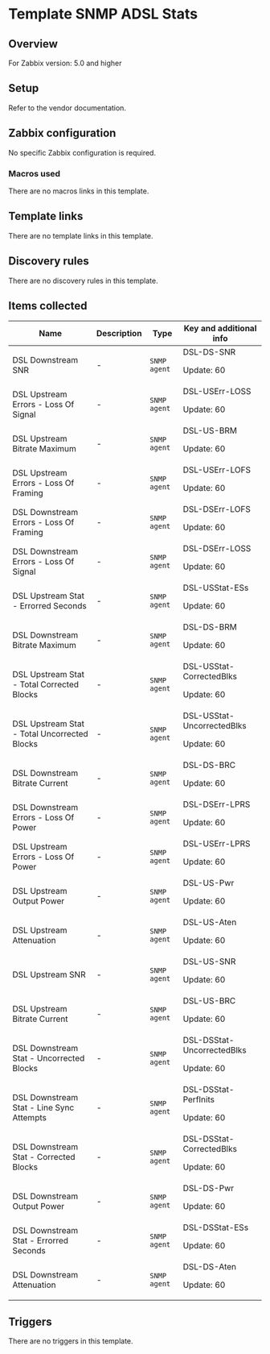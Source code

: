 # Template SNMP ADSL Stats

## Overview

For Zabbix version: 5.0 and higher

## Setup

Refer to the vendor documentation.

## Zabbix configuration

No specific Zabbix configuration is required.

### Macros used

There are no macros links in this template.

## Template links

There are no template links in this template.

## Discovery rules

There are no discovery rules in this template.

## Items collected

|Name|Description|Type|Key and additional info|
|----|-----------|----|----|
|DSL Downstream SNR|<p>-</p>|`SNMP agent`|DSL-DS-SNR<p>Update: 60</p>|
|DSL Upstream Errors - Loss Of Signal|<p>-</p>|`SNMP agent`|DSL-USErr-LOSS<p>Update: 60</p>|
|DSL Upstream Bitrate Maximum|<p>-</p>|`SNMP agent`|DSL-US-BRM<p>Update: 60</p>|
|DSL Upstream Errors - Loss Of Framing|<p>-</p>|`SNMP agent`|DSL-USErr-LOFS<p>Update: 60</p>|
|DSL Downstream Errors - Loss Of Framing|<p>-</p>|`SNMP agent`|DSL-DSErr-LOFS<p>Update: 60</p>|
|DSL Downstream Errors - Loss Of Signal|<p>-</p>|`SNMP agent`|DSL-DSErr-LOSS<p>Update: 60</p>|
|DSL Upstream Stat - Errorred Seconds|<p>-</p>|`SNMP agent`|DSL-USStat-ESs<p>Update: 60</p>|
|DSL Downstream Bitrate Maximum|<p>-</p>|`SNMP agent`|DSL-DS-BRM<p>Update: 60</p>|
|DSL Upstream Stat - Total Corrected Blocks|<p>-</p>|`SNMP agent`|DSL-USStat-CorrectedBlks<p>Update: 60</p>|
|DSL Upstream Stat - Total Uncorrected Blocks|<p>-</p>|`SNMP agent`|DSL-USStat-UncorrectedBlks<p>Update: 60</p>|
|DSL Downstream Bitrate Current|<p>-</p>|`SNMP agent`|DSL-DS-BRC<p>Update: 60</p>|
|DSL Downstream Errors - Loss Of Power|<p>-</p>|`SNMP agent`|DSL-DSErr-LPRS<p>Update: 60</p>|
|DSL Upstream Errors - Loss Of Power|<p>-</p>|`SNMP agent`|DSL-USErr-LPRS<p>Update: 60</p>|
|DSL Upstream Output Power|<p>-</p>|`SNMP agent`|DSL-US-Pwr<p>Update: 60</p>|
|DSL Upstream Attenuation|<p>-</p>|`SNMP agent`|DSL-US-Aten<p>Update: 60</p>|
|DSL Upstream SNR|<p>-</p>|`SNMP agent`|DSL-US-SNR<p>Update: 60</p>|
|DSL Upstream Bitrate Current|<p>-</p>|`SNMP agent`|DSL-US-BRC<p>Update: 60</p>|
|DSL Downstream Stat - Uncorrected Blocks|<p>-</p>|`SNMP agent`|DSL-DSStat-UncorrectedBlks<p>Update: 60</p>|
|DSL Downstream Stat - Line Sync Attempts|<p>-</p>|`SNMP agent`|DSL-DSStat-PerfInits<p>Update: 60</p>|
|DSL Downstream Stat - Corrected Blocks|<p>-</p>|`SNMP agent`|DSL-DSStat-CorrectedBlks<p>Update: 60</p>|
|DSL Downstream Output Power|<p>-</p>|`SNMP agent`|DSL-DS-Pwr<p>Update: 60</p>|
|DSL Downstream Stat - Errorred Seconds|<p>-</p>|`SNMP agent`|DSL-DSStat-ESs<p>Update: 60</p>|
|DSL Downstream Attenuation|<p>-</p>|`SNMP agent`|DSL-DS-Aten<p>Update: 60</p>|
## Triggers

There are no triggers in this template.

